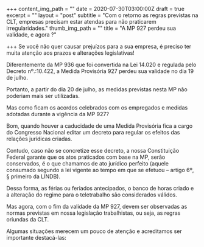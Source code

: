 +++
content_img_path = ""
date = 2020-07-30T03:00:00Z
draft = true
excerpt = ""
layout = "post"
subtitle = "Com o retorno as regras previstas na CLT, empresas precisam estar atendas para não praticarem irregularidades."
thumb_img_path = ""
title = "A MP 927 perdeu sua validade, e agora ?"

+++
Se você não quer causar prejuízos para a sua empresa, é preciso ter muita atenção aos prazos e alterações legislativas!

Diferentemente da MP 936 que foi convertida na Lei 14.020 e regulada pelo Decreto nº.:10.422, a Medida Provisória 927 perdeu sua validade no dia 19 de julho.

Portanto, a partir do dia 20 de julho, as medidas previstas nesta MP não poderiam mais ser utilizadas.

Mas como ficam os acordos celebrados com os empregados e medidas adotadas durante a vigência da MP 927?

Bom, quando houver a caducidade de uma Medida Provisória fica a cargo do Congresso Nacional editar um decreto para regular os efeitos das relações jurídicas criadas.

Contudo, caso não se concretize esse decreto, a nossa Constituição Federal garante que os atos praticados com base na MP, serão conservados, é o que chamamos de ato jurídico perfeito (aquele consumado segundo a lei vigente ao tempo em que se efetuou – artigo 6º, § primeiro da LINDB).

Dessa forma, as férias ou feriados antecipados, o banco de horas criado e a alteração do regime para o teletrabalho são considerados válidos.

Mas agora, com o fim da validade da MP 927, devem ser observadas as normas previstas em nossa legislação trabalhistas, ou seja, as regras oriundas da CLT.

Algumas situações merecem um pouco de atenção e acreditamos ser importante destacá-las: